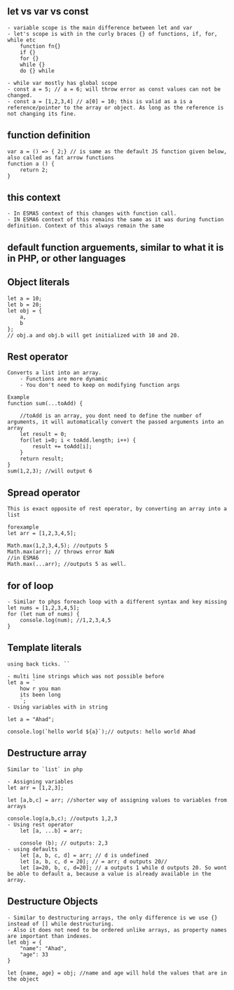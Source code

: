 ## let vs var vs const
	- variable scope is the main difference between let and var
	- let's scope is with in the curly braces {} of functions, if, for, while etc
		function fn{}
		if {}
		for {}
		while {}
		do {} while 

	- while var mostly has global scope
	- const a = 5; // a = 6; will throw error as const values can not be changed.
	- const a = [1,2,3,4] // a[0] = 10; this is valid as a is a reference/pointer to the array or object. As long as the reference is not changing its fine.

## function definition

	var a = () => { 2;} // is same as the default JS function given below, also called as fat arrow functions 
	function a () {
		return 2;
	}

## this context
	- In ESMA5 context of this changes with function call.
	- IN ESMA6 context of this remains the same as it was during function definition. Context of this always remain the same

## default function arguements, similar to what it is in PHP, or other languages

## Object literals

	let a = 10;
	let b = 20;
	let obj = {
		a,
		b
	};
	// obj.a and obj.b will get initialized with 10 and 20.

## Rest operator

	Converts a list into an array.
		- Functions are more dynamic
		- You don't need to keep on modifying function args

	Example
	function sum(...toAdd) {

		//toAdd is an array, you dont need to define the number of arguments, it will automatically convert the passed arguments into an array
		let result = 0;
		for(let i=0; i < toAdd.length; i++) {
			result += toAdd[i];
		}
		return result;
	}
	sum(1,2,3); //will output 6

## Spread operator

	This is exact opposite of rest operator, by converting an array into a list

	forexample
	let arr = [1,2,3,4,5];

	Math.max(1,2,3,4,5); //outputs 5
	Math.max(arr); // throws error NaN
	//in ESMA6
	Math.max(...arr); //outputs 5 as well. 

## for of loop
	- Similar to phps foreach loop with a different syntax and key missing
	let nums = [1,2,3,4,5];
	for (let num of nums) {
		console.log(num); //1,2,3,4,5 
	}

## Template literals 
 	using back ticks. ``

	- multi line strings which was not possible before
	let a = `
		how r you man
		its been long
		`;
	- Using variables with in string

	let a = "Ahad";

	console.log(`hello world ${a}`);// outputs: hello world Ahad
## Destructure array

	Similar to `list` in php

	- Assigning variables
	let arr = [1,2,3];

	let [a,b,c] = arr; //shorter way of assigning values to variables from arrays

	console.log(a,b,c); //outputs 1,2,3
	- Using rest operator
		let [a, ...b] = arr;

		console (b); // outputs: 2,3
	- using defaults
		let [a, b, c, d] = arr; // d is undefined
		let [a, b, c, d = 20]; // = arr; d outputs 20// 
		let [a=20, b, c, d=20]; // a outputs 1 while d outputs 20. So wont be able to default a, because a value is already available in the array.

## Destructure Objects

	- Similar to destructuring arrays, the only difference is we use {} instead of [] while destructuring.
	- Also it does not need to be ordered unlike arrays, as property names are important than indexes.
	let obj = {
		"name": "Ahad",
		"age": 33
	}

	let {name, age} = obj; //name and age will hold the values that are in the object
